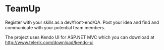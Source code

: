 TeamUp
======

Register with your skills as a dev/front-end/QA. Post your idea and find and communicate with your potential team members.

The project uses Kendo UI for ASP.NET MVC which you can download at http://www.telerik.com/download/kendo-ui